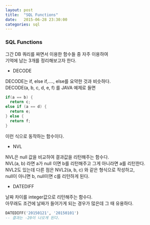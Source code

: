 ```yaml
---
layout: post
title:  "SQL Functions"
date:   2015-06-28 23:30:00
categories: sql
---
```



### SQL Functions

그간 DB 쿼리를 짜면서 이용한 함수들 중 자주 이용하여  
기억에 남는 3개를 정리해보고자 한다.

- DECODE  

DECODE는 if, else if,...., else를 요약한 것과 비슷하다.  
DECODE(a, b, c, d, e, f) 를 JAVA 예제로 들면  
```java
if(a == b) {
  return c;
else if (a == d) {
  return e;
} else {
  return f;
}
```
이런 식으로 동작하는 함수이다.  

- NVL  

NVL은 null 값을 비교하여 결과값을 리턴해주는 함수다.  
NVL(a, b) 라면 a가 null 이면 b를 리턴해주고 그게 아니라면 a를 리턴한다.  
NVL2도 있는데 다른 점은 NVL2(a, b, c) 와 같은 형식으로 작성하고,  
null이 아니면 b, null이면 c를 리턴하게 된다.  

- DATEDIFF  

날짜 차이를 integer값으로 리턴해주는 함수다.  
아무래도 조건에 날짜가 들어가게 되는 경우가 많은데 그 때 유용하다.  

```sql
DATEDIFF('20150121', '20150101')
-- 결과는 -20이 나오게 된다.
```




